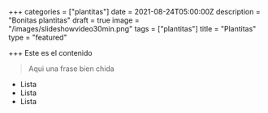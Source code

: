 +++
categories = ["plantitas"]
date = 2021-08-24T05:00:00Z
description = "Bonitas plantitas"
draft = true
image = "/images/slideshowvideo30min.png"
tags = ["plantitas"]
title = "Plantitas"
type = "featured"

+++
Este es el contenido

> Aqui una frase bien chida

* Lista
* Lista
* Lista